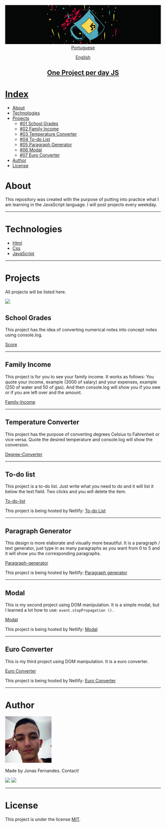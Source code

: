 <img src="img/Screenshot%20from%202021-03-15%2011-23-59.png">

<div align="center"> 
<a href="https://github.com/jonasmfernandes/one-project-per-day-js/blob/main/readme-pt.md"target="_blank">Portuguese</p> 
<a href="https://github.com/jonasmfernandes/one-project-per-day-js/blob/main/readme.md">English</p>
</div>

<h2 align="center">One Project per day JS</h1>

# Index
   * [About](#about)
   * [Technologies](#technologies)
   * [Projects](#projects)
     * [#01 School Grades](#school-grades)
     * [#02 Family Income](#family-income)
     * [#03 Temperature Converter](#temperature-converter)
     * [#04 To-do List](#to-do-list)
     * [#05 Paragraph Generator](#paragraph-generator)
     * [#06 Modal](#modal)
     * [#07 Euro Converter](#euro-converter)
   * [Author](#author)
   * [License](#license)

# About

This repository was created with the purpose of putting into practice what I am learning in the JavaScript language. I will post projects every weekday.

- - -
# Technologies

- [Html](https://developer.mozilla.org/pt-BR/docs/Web/HTML)
- [Css](https://developer.mozilla.org/pt-BR/docs/Web/CSS)
- [JavaScript](https://developer.mozilla.org/pt-BR/docs/Web/JavaScript)

- - -
# Projects

All projects will be listed here.

<img src="https://img.shields.io/badge/Projects-7-%23F7DF1E">

## School Grades

This project has the idea of ​​converting numerical notes into concept notes using console.log.

[Score](https://github.com/jonasmfernandes/one-project-per-day-js/tree/main/score)

- - - 

## Family Income

This project is for you to see your family income. It works as follows: You quote your income, example (3000 of salary) and your expenses, example (250 of water and 50 of gas). And then console.log will show you if you owe or if you are left over and the amount.

[Family-Income](https://github.com/jonasmfernandes/one-project-per-day-js/tree/main/family-income)

- - - 

## Temperature Converter

This project has the purpose of converting degrees Celsius to Fahrenheit or vice versa. Quote the desired temperature and console.log will show the conversion.

[Degree-Converter](https://github.com/jonasmfernandes/one-project-per-day-js/tree/main/degree-converter)

- - - 

## To-do list

This project is a to-do list. Just write what you need to do and it will list it below the text field. Two clicks and you will delete the item.

[To-do-list](https://github.com/jonasmfernandes/one-project-per-day-js/tree/main/to-do-list)

This project is being hosted by Netlify: <a href="http://todolist-jonasmfernandes.netlify.app">To-do List</a>

- - - 

## Paragraph Generator

This design is more elaborate and visually more beautiful. It is a paragraph / text generator, just type in as many paragraphs as you want from 0 to 5 and it will show you the corresponding paragraphs.

[Paragraph-generator](https://github.com/jonasmfernandes/one-project-per-day-js/tree/main/paragraph-generator)

This project is being hosted by Netlify: <a href="http://paragraph-generator-jonasmont.netlify.app">Paragraph generator</a>

- - -

## Modal

This is my second project using DOM manipulation. It is a simple modal, but I learned a lot how to use: ```event.stopPropagation ().```

[Modal](https://github.com/jonasmfernandes/one-project-per-day-js/tree/main/modal)

This project is being hosted by Netlify: <a href="http://modal-jonasmont.netlify.app">Modal</a>

- - - 

## Euro Converter

This is my third project using DOM manipulation. It is a euro converter. 

[Euro Converter](https://github.com/jonasmfernandes/one-project-per-day-js/tree/main/euro-converter)

This project is being hosted by Netlify: <a href="http://euroconverter-jonasmont.netlify.app">Euro Converter</a>

- - -
# Author

<img src="img/think.jpeg" width="150">

Made by Jonas Fernandes. Contact!

[<img src = "https://img.shields.io/badge/Instagram-E4405F?style=for-the-badge&logo=instagram&logoColor=white">](https://www.instagram.com/joninhasmf/) [<img src = "https://img.shields.io/badge/LinkedIn-0077B5?style=for-the-badge&logo=linkedin&logoColor=white">](https://www.linkedin.com/in/jonas-monteiro-fernandes-a676641b7/)

- - -

# License

This project is under the license [MIT](https://opensource.org/licenses/MIT).
